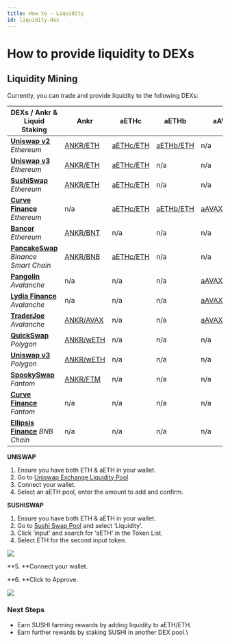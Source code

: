 ```yaml
---
title: How to - Liquidity
id: liquidity-dex
---
```


# How to provide liquidity to DEXs

## Liquidity Mining

Currently, you can trade and provide liquidity to the following DEXs:

| **DEXs / Ankr & Liquid Staking** | **Ankr** | **aETHc** | **aETHb** | **aAVAXb** | **aMATICb** | **aFTMb** | **aBNBb** | 
| ---- | ---- | ---- | ---- | ---- | ---- | --- | ----- | 
[**Uniswap v2**](https://app.uniswap.org/#/swap?use=V2) _Ethereum_| [ANKR/ETH](https://v2.info.uniswap.org/pair/0x5201883feeb05822ce25c9af8ab41fc78ca73fa9) | [aETHc/ETH](https://v2.info.uniswap.org/pair/0x6147805e1011417b93e5d693424a62a70d09d0e5) | [aETHb/ETH](https://v2.info.uniswap.org/pair/0x8cc02fc0548d970d88db5b34b02a39f3d6c184eb) | n/a | n/a | n/a | n/a |n/ |
[**Uniswap v3**](https://uniswap.org) _Ethereum_| [ANKR/ETH](https://info.uniswap.org/#/pools/0x13dc0a39dc00f394e030b97b0b569dedbe634c0d) | [aETHc/ETH](https://info.uniswap.org/#/tokens/0xe95a203b1a91a908f9b9ce46459d101078c2c3cb) | n/a | n/a | n/a | n/a | n/a | |
[**SushiSwap**](https://sushi.com) _Ethereum_| [ANKR/ETH](https://analytics.sushi.com/pairs/0x1241f4a348162d99379a23e73926cf0bfcbf131e) | [aETHc/ETH](https://analytics.sushi.com/pairs/0xfa5bc40c3bd5afa8bc2fe6b84562fee16fb2df5f) | n/a | n/a | n/a | n/a | n/a | 
[**Curve Finance**](https://curve.fi) _Ethereum_ | n/a | [aETHc/ETH](https://curve.fi/ankreth/) | [aETHb/ETH](https://curve.fi/factory/56/) | [aAVAXb/wAVAX](https://avax.curve.fi/factory/44/) | [aMATICb/MATIC](https://curve.fi/factory/58) | n/a | n/a | |
[**Bancor**](https://bancor.network) _Ethereum_ | [ANKR/BNT](https://app.bancor.network/pools/add-liquidity/0xf833262A4f6D3663Ea02EF85a608ca097Df5b609) | n/a | n/a | n/a | n/a | n/a | n/a | |
[**PancakeSwap**](https://pancakeswap.finance) _Binance Smart Chain_ | [ANKR/BNB](https://pancakeswap.info/pool/0x3147f98b8f9c53acdf8f16332ead12b592a1a4ae) | [aETHc/ETH](https://pancakeswap.finance/info/pool/0x77d6ecfd0cb585c979f19c0b7fc57bc652fd444e) | n/a | n/a | n/a | n/a | n/a | |
[**Pangolin**](https://pangolin.exchange) _Avalanche_ | n/a | n/a | n/a | [aAVAXb/AVAX](https://info.pangolin.exchange/#/pair/0xaa9a58792cbfa3de9cef36a5cf0e3608a6a106b7) | n/a | n/a | n/a | |
[**Lydia Finance**](https://www.lydia.finance) _Avalanche_ | n/a | n/a | n/a | [aAVAXb/AVAX](https://info.lydia.finance/#/pair/0xba4486e7a6f74be11fb7159d205f876168c906aa) | n/a | n/a | n/a | |
[**TraderJoe**](https://traderjoe.xyz) _Avalanche_ | [ANKR/AVAX](https://analytics.traderjoexyz.com/pairs/0x754a67d24fa2cc9caa9596566dd72f44c32a7afc) | n/a | n/a | [aAVAXb/AVAX](https://analytics.traderjoexyz.com/pairs/0xe1231c37562ea532ba97018336836f6d69e540e1) | n/a | n/a | n/a | |
[**QuickSwap**](https://quickswap.exchange) _Polygon_ | [ANKR/wETH](https://info.quickswap.exchange/#/pair/0x54db9acc40fd2ce8048fc36330502eedcecb71ba) | n/a | n/a | n/a | n/a | n/a | n/a | |
[**Uniswap v3**](https://app.uniswap.org) _Polygon_ | [ANKR/wETH](https://info.uniswap.org/#/polygon/pools/0x9f883730174e6feb52365a4bada1854346216140) | n/a | n/a | n/a | n/a | n/a | n/a | |
[**SpookySwap**](https://spookyswap.finance) _Fantom_ | [ANKR/FTM](https://info.spookyswap.finance/pair/0x313439265b03edb74265a2924a8abbdbef8726f4) | n/a | n/a | n/a | n/a | n/a | n/a | |
[**Curve Finance**](https://ftm.curve.fi) _Fantom_ | n/a | n/a | n/a | n/a | n/a | [aFTMb/wFTM](https://ftm.curve.fi/factory/76) | n/a | |
[**Ellipsis Finance**](https://ellipsis.finance) _BNB Chain_| n/a | n/a | n/a | n/a | n/a | n/a | [aBNBb/BNB](https://ellipsis.finance/pool/6) |



**UNISWAP**

1. Ensure you have both ETH & aETH in your wallet.
2. Go to [Uniswap Exchange Liquidity Pool](https://uniswap.exchange/pool)​
3. Connect your wallet.
4. Select an aETH pool, enter the amount to add and confirm.

**SUSHISWAP**

1. Ensure you have both ETH & aETH in your wallet.
2. Go to [Sushi Swap Pool](https://exchange.sushi.com/#/pool) and select ‘Liquidity’.
3. Click ‘input’ and search for ‘aETH’ in the Token List.
4. Select ETH for the second input token.

![](https://lh3.googleusercontent.com/ZgwcOpjpFYaYtTQGmFA3BIjUYmkSupoHKkeqz5kMtFE26u4rqAqLsWCz2TZvW8BrLHkRUE-7pe0EDSxJQ\_tyDFxbZal5tjyOfsPaCoeo7YyI-x0NmSQ2EEO3hINC9SC8nxoPP1le)

\*\*5. \*\*Connect your wallet.

\*\*6. \*\*Click to Approve.

![](https://lh6.googleusercontent.com/hZw1As67M12yHFac4WSCQxopoyHPRQmfai9jE\_v22IL3AIckeC4F-A1\_nS-FX5jUY3LLAmg-NAbtOnPkWyXqqA8z\_ieu1pd08S9MDlHaf\_rGjlrl48r2yja2rlkx\_M58LzFjJ7Qe)

### **Next Steps**

* Earn SUSHI farming rewards by adding liquidity to aETH/ETH.
* Earn further rewards by staking SUSHI in another DEX pool.\\